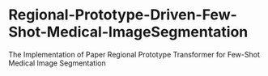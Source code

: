 # Regional-Prototype-Driven-Few-Shot-Medical-ImageSegmentation
The Implementation of Paper Regional Prototype Transformer for Few-Shot Medical Image Segmentation
